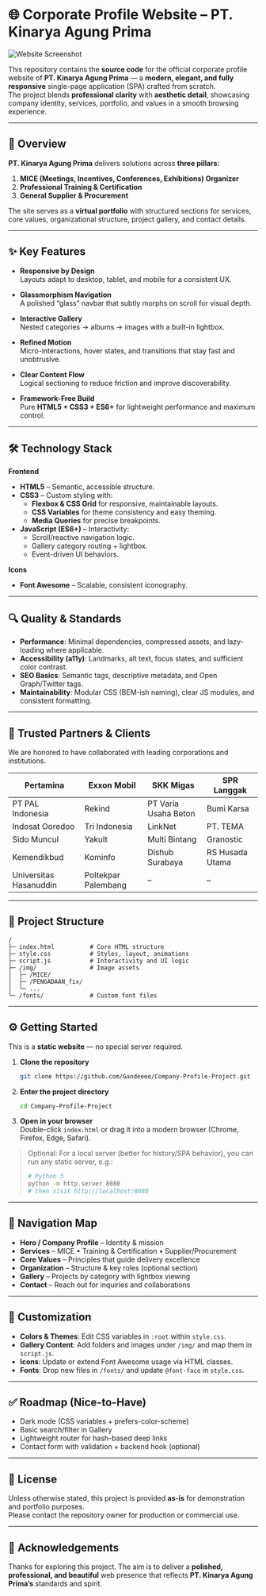 # 🌐 Corporate Profile Website – PT. Kinarya Agung Prima

![Website Screenshot](https://github.com/user-attachments/assets/623a1aae-2553-4feb-8387-9f03cbfea39f)

This repository contains the **source code** for the official corporate profile website of **PT. Kinarya Agung Prima** — a **modern, elegant, and fully responsive** single-page application (SPA) crafted from scratch.  
The project blends **professional clarity** with **aesthetic detail**, showcasing company identity, services, portfolio, and values in a smooth browsing experience.

---

## 📜 Overview

**PT. Kinarya Agung Prima** delivers solutions across **three pillars**:

1. **MICE (Meetings, Incentives, Conferences, Exhibitions) Organizer**  
2. **Professional Training & Certification**  
3. **General Supplier & Procurement**

The site serves as a **virtual portfolio** with structured sections for services, core values, organizational structure, project gallery, and contact details.

---

## ✨ Key Features

- **Responsive by Design**  
  Layouts adapt to desktop, tablet, and mobile for a consistent UX.

- **Glassmorphism Navigation**  
  A polished “glass” navbar that subtly morphs on scroll for visual depth.

- **Interactive Gallery**  
  Nested categories → albums → images with a built-in lightbox.

- **Refined Motion**  
  Micro-interactions, hover states, and transitions that stay fast and unobtrusive.

- **Clear Content Flow**  
  Logical sectioning to reduce friction and improve discoverability.

- **Framework-Free Build**  
  Pure **HTML5 + CSS3 + ES6+** for lightweight performance and maximum control.

---

## 🛠 Technology Stack

**Frontend**
- **HTML5** – Semantic, accessible structure.
- **CSS3** – Custom styling with:
  - **Flexbox & CSS Grid** for responsive, maintainable layouts.
  - **CSS Variables** for theme consistency and easy theming.
  - **Media Queries** for precise breakpoints.
- **JavaScript (ES6+)** – Interactivity:
  - Scroll/reactive navigation logic.
  - Gallery category routing + lightbox.
  - Event-driven UI behaviors.

**Icons**
- **Font Awesome** – Scalable, consistent iconography.

---

## 🔍 Quality & Standards

- **Performance**: Minimal dependencies, compressed assets, and lazy-loading where applicable.  
- **Accessibility (a11y)**: Landmarks, alt text, focus states, and sufficient color contrast.  
- **SEO Basics**: Semantic tags, descriptive metadata, and Open Graph/Twitter tags.  
- **Maintainability**: Modular CSS (BEM-ish naming), clear JS modules, and consistent formatting.

---

## 🤝 Trusted Partners & Clients

We are honored to have collaborated with leading corporations and institutions.

| Pertamina | Exxon Mobil | SKK Migas | SPR Langgak |
|-----------|-------------|-----------|-------------|
| PT PAL Indonesia | Rekind | PT Varia Usaha Beton | Bumi Karsa |
| Indosat Ooredoo | Tri Indonesia | LinkNet | PT. TEMA |
| Sido Muncul | Yakult | Multi Bintang | Granostic |
| Kemendikbud | Kominfo | Dishub Surabaya | RS Husada Utama |
| Universitas Hasanuddin | Poltekpar Palembang | – | – |

---

## 📂 Project Structure

```
/
├─ index.html          # Core HTML structure
├─ style.css           # Styles, layout, animations
├─ script.js           # Interactivity and UI logic
├─ /img/               # Image assets
│  ├─ /MICE/
│  ├─ /PENGADAAN_fix/
│  └─ ...
└─ /fonts/             # Custom font files
```

---

## ⚙️ Getting Started

This is a **static website** — no special server required.

1. **Clone the repository**
   ```bash
   git clone https://github.com/Gandeeee/Company-Profile-Project.git
   ```

2. **Enter the project directory**
   ```bash
   cd Company-Profile-Project
   ```

3. **Open in your browser**  
   Double-click `index.html` or drag it into a modern browser (Chrome, Firefox, Edge, Safari).

> Optional: For a local server (better for history/SPA behavior), you can run any static server, e.g.:
> ```bash
> # Python 3
> python -m http.server 8080
> # then visit http://localhost:8080
> ```

---

## 🧭 Navigation Map

- **Hero / Company Profile** – Identity & mission  
- **Services** – MICE • Training & Certification • Supplier/Procurement  
- **Core Values** – Principles that guide delivery excellence  
- **Organization** – Structure & key roles (optional section)  
- **Gallery** – Projects by category with lightbox viewing  
- **Contact** – Reach out for inquiries and collaborations

---

## 🧩 Customization

- **Colors & Themes**: Edit CSS variables in `:root` within `style.css`.  
- **Gallery Content**: Add folders and images under `/img/` and map them in `script.js`.  
- **Icons**: Update or extend Font Awesome usage via HTML classes.  
- **Fonts**: Drop new files in `/fonts/` and update `@font-face` in `style.css`.

---

## ✅ Roadmap (Nice-to-Have)

- Dark mode (CSS variables + prefers-color-scheme)
- Basic search/filter in Gallery
- Lightweight router for hash-based deep links
- Contact form with validation + backend hook (optional)

---

## 📄 License

Unless otherwise stated, this project is provided **as-is** for demonstration and portfolio purposes.  
Please contact the repository owner for production or commercial use.

---

## 🙏 Acknowledgements

Thanks for exploring this project. The aim is to deliver a **polished, professional, and beautiful** web presence that reflects **PT. Kinarya Agung Prima’s** standards and spirit.
